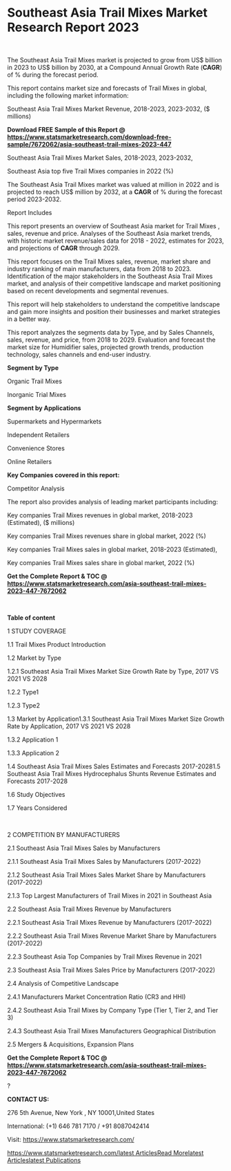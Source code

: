 <h1>Southeast Asia Trail Mixes Market Research Report 2023</h1><br/><p>The Southeast Asia Trail Mixes market is projected to grow from US$ billion in 2023 to US$ billion by 2030, at a Compound Annual Growth Rate (<strong>CAGR</strong>) of % during the forecast period.</p>
 
 
 
 <p>This report contains market size and forecasts of Trail Mixes in global, including the following market information:</p>
 
 
 
 <p>Southeast Asia Trail Mixes Market Revenue, 2018-2023, 2023-2032, ($ millions)</p>
 
 
 
 <p><strong>Download FREE Sample of this Report @ <a href="https://www.statsmarketresearch.com/download-free-sample/7672062/asia-southeast-trail-mixes-2023-447">https://www.statsmarketresearch.com/download-free-sample/7672062/asia-southeast-trail-mixes-2023-447</a></strong></p>
 
 
 
 <p>Southeast Asia Trail Mixes Market Sales, 2018-2023, 2023-2032,</p>
 
 
 
 <p>Southeast Asia top five Trail Mixes companies in 2022 (%)</p>
 
 
 
 <p>The Southeast Asia Trail Mixes market was valued at million in 2022 and is projected to reach US$ million by 2032, at a <strong>CAGR</strong> of % during the forecast period 2023-2032.</p>
 
 
 
 <p>Report Includes</p>
 
 
 
 <p>This report presents an overview of Southeast Asia market for Trail Mixes , sales, revenue and price. Analyses of the Southeast Asia market trends, with historic market revenue/sales data for 2018 - 2022, estimates for 2023, and projections of <strong>CAGR</strong> through 2029.</p>
 
 
 
 <p>This report focuses on the Trail Mixes sales, revenue, market share and industry ranking of main manufacturers, data from 2018 to 2023. Identification of the major stakeholders in the Southeast Asia Trail Mixes market, and analysis of their competitive landscape and market positioning based on recent developments and segmental revenues.</p>
 
 
 
 <p>This report will help stakeholders to understand the competitive landscape and gain more insights and position their businesses and market strategies in a better way.</p>
 
 
 
 <p>This report analyzes the segments data by Type, and by Sales Channels, sales, revenue, and price, from 2018 to 2029. Evaluation and forecast the market size for Humidifier sales, projected growth trends, production technology, sales channels and end-user industry.</p>
 
 
 
 <p><strong>Segment by Type</strong></p>
 
 
 
 <p>Organic Trail Mixes</p>
 
 
 
 <p>Inorganic Trial Mixes</p>
 
 
 
 <p><strong>Segment <strong><strong>by Applications</strong></strong></strong></p>
 
 
 
 <p>Supermarkets and Hypermarkets</p>
 
 
 
 <p>Independent Retailers</p>
 
 
 
 <p>Convenience Stores</p>
 
 
 
 <p>Online Retailers</p>
 
 
 
 <p><strong>Key Companies covered in this report:</strong></p>
 
 
 
 <p>Competitor Analysis</p>
 
 
 
 <p>The report also provides analysis of leading market participants including:</p>
 
 
 
 <p>Key companies Trail Mixes revenues in global market, 2018-2023 (Estimated), ($ millions)</p>
 
 
 
 <p>Key companies Trail Mixes revenues share in global market, 2022 (%)</p>
 
 
 
 <p>Key companies Trail Mixes sales in global market, 2018-2023 (Estimated),</p>
 
 
 
 <p>Key companies Trail Mixes sales share in global market, 2022 (%)</p>
 
 
 
 <div><b>Get the Complete Report & TOC @ <a href="https://www.statsmarketresearch.com/asia-southeast-trail-mixes-2023-447-7672062">https://www.statsmarketresearch.com/asia-southeast-trail-mixes-2023-447-7672062</a></b></div>
 
 
 
 <p><br />
 
 <b>Table of content</b></p>
 
 
 
 <p>1 STUDY COVERAGE<br />
 
 1.1 Trail Mixes Product Introduction<br />
 
 1.2 Market by Type<br />
 
 1.2.1 Southeast Asia Trail Mixes Market Size Growth Rate by Type, 2017 VS 2021 VS 2028<br />
 
 1.2.2 Type1<br />
 
 1.2.3 Type2<br />
 
 1.3 Market by Application1.3.1 Southeast Asia Trail Mixes Market Size Growth Rate by Application, 2017 VS 2021 VS 2028<br />
 
 1.3.2 Application 1<br />
 
 1.3.3 Application 2<br />
 
 1.4 Southeast Asia Trail Mixes Sales Estimates and Forecasts 2017-20281.5 Southeast Asia Trail Mixes Hydrocephalus Shunts Revenue Estimates and Forecasts 2017-2028<br />
 
 1.6 Study Objectives<br />
 
 1.7 Years Considered<br />
 
 <br />
 
 2 COMPETITION BY MANUFACTURERS<br />
 
 2.1 Southeast Asia Trail Mixes Sales by Manufacturers<br />
 
 2.1.1 Southeast Asia Trail Mixes Sales by Manufacturers (2017-2022)<br />
 
 2.1.2 Southeast Asia Trail Mixes Sales Market Share by Manufacturers (2017-2022)<br />
 
 2.1.3 Top Largest Manufacturers of Trail Mixes in 2021 in Southeast Asia<br />
 
 2.2 Southeast Asia Trail Mixes Revenue by Manufacturers<br />
 
 2.2.1 Southeast Asia Trail Mixes Revenue by Manufacturers (2017-2022)<br />
 
 2.2.2 Southeast Asia Trail Mixes Revenue Market Share by Manufacturers (2017-2022)<br />
 
 2.2.3 Southeast Asia Top Companies by Trail Mixes Revenue in 2021<br />
 
 2.3 Southeast Asia Trail Mixes Sales Price by Manufacturers (2017-2022)<br />
 
 2.4 Analysis of Competitive Landscape<br />
 
 2.4.1 Manufacturers Market Concentration Ratio (CR3 and HHI)<br />
 
 2.4.2 Southeast Asia Trail Mixes by Company Type (Tier 1, Tier 2, and Tier 3)<br />
 
 2.4.3 Southeast Asia Trail Mixes Manufacturers Geographical Distribution<br />
 
 2.5 Mergers & Acquisitions, Expansion Plans</p>
 
 
 
 <div><b>Get the Complete Report & TOC @ <a href="https://www.statsmarketresearch.com/asia-southeast-trail-mixes-2023-447-7672062">https://www.statsmarketresearch.com/asia-southeast-trail-mixes-2023-447-7672062</a></b></div>
 
 
 
 <p>? </p>
 
 
 
 <p><b>CONTACT US:</b><br />
 
 276 5th Avenue, New York , NY 10001,United States<br />
 
 International: (+1) 646 781 7170 / +91 8087042414<br />
 
 Visit: <a href="https://www.statsmarketresearch.com/">https://www.statsmarketresearch.com/</a><br />
 
 <a href="https://gyeongbokgung.com">https://www.statsmarketresearch.com/</a><a href="https://hallyeomaritime.com">latest Articles</a><a href="https://jingwansa.com">Read More</a><a href="https://nguoiviet.jp/">latest Articles</a><a href="https://www.intelmarketresearch.com/">latest Publications</a></p>
